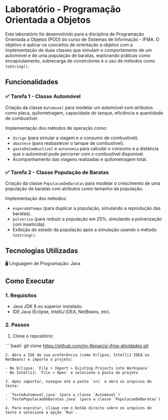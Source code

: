 # Laboratório - Programação Orientada a Objetos

Este laboratório foi desenvolvido para a disciplina de Programação Orientada a Objetos (POO) do curso de Sistemas de Informação - IFMA. O objetivo é aplicar os conceitos de orientação a objetos com a implementação de duas classes que simulam o comportamento de um automóvel e de uma população de baratas, explorando práticas como encapsulamento, sobrecarga de construtores e o uso de métodos como `toString()`.

## Funcionalidades

### ✅ Tarefa 1 - Classe Automóvel
Criação da classe `Automovel` para modelar um automóvel com atributos como placa, quilometragem, capacidade do tanque, eficiência e quantidade de combustível.

Implementação dos métodos de operação como:

- `dirige` (para simular a viagem e o consumo de combustível).
- `abastece` (para reabastecer o tanque de combustível).
- `gastoDeCombustivel` e `autonomia` para calcular o consumo e a distância que o automóvel pode percorrer com o combustível disponível.
- Acompanhamento das viagens realizadas e quilometragem total.

### ✅ Tarefa 2 - Classe População de Baratas
Criação da classe `PopulacaoDeBaratas` para modelar o crescimento de uma população de baratas com atributos como tamanho da população.

Implementação dos métodos:

- `esperaUmTempo` (para duplicar a população, simulando a reprodução das baratas).
- `pulveriza` (para reduzir a população em 25%, simulando a pulverização com inseticida).
- Exibição do estado da população após a simulação usando o método `toString()`.

## Tecnologias Utilizadas
🖥️ Linguagem de Programação: Java

## Como Executar

### 1. Requisitos
- Java JDK 8 ou superior instalado.
- IDE Java (Eclipse, IntelliJ IDEA, NetBeans, etc).

### 2. Passos
1. Clone o repositório:

````bash`
git clone https://github.com/im-Renan/si-ifma-atividades.git
```
2. Abra a IDE de sua preferência (como Eclipse, IntelliJ IDEA ou NetBeans) e importe o projeto:

- No Eclipse: `File > Import > Existing Projects into Workspace`
- No IntelliJ: `File > Open` e selecione a pasta do projeto

3. Após importar, navegue até a pasta `src` e abra os arquivos de teste:

- `TesteAutomovel.java` (para a classe `Automovel`)
- `TestePopulacaoDeBaratas.java` (para a classe `PopulacaoDeBaratas`)

4. Para executar, clique com o botão direito sobre os arquivos de teste e selecione a opção `Run`.
